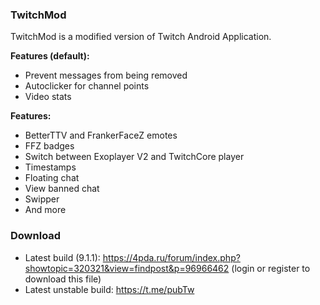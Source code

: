 ### TwitchMod
TwitchMod is a modified version of Twitch Android Application.

**Features (default):**
- Prevent messages from being removed
- Autoclicker for channel points
- Video stats

**Features:**
- BetterTTV and FrankerFaceZ emotes
- FFZ badges
- Switch between Exoplayer V2 and TwitchCore player
- Timestamps
- Floating chat
- View banned chat
- Swipper
- And more

### Download
- Latest build (9.1.1): https://4pda.ru/forum/index.php?showtopic=320321&view=findpost&p=96966462 (login or register to download this file)
- Latest unstable build: https://t.me/pubTw
